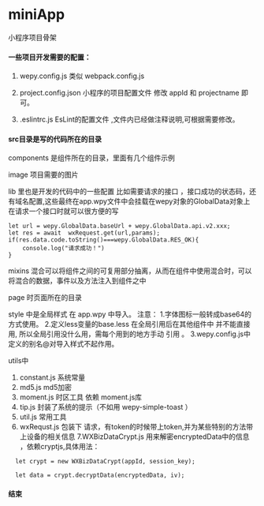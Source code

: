 # miniApp
小程序项目骨架

#### 一些项目开发需要的配置：
1. wepy.config.js 类似 webpack.config.js 

2. project.config.json 小程序的项目配置文件 修改 appId 和 projectname 即可。

3. .eslintrc.js EsLint的配置文件 ,文件内已经做注释说明,可根据需要修改。

#### src目录是写的代码所在的目录

 components 是组件所在的目录，里面有几个组件示例

 image 项目需要的图片 

 lib 里也是开发的代码中的一些配置 比如需要请求的接口 ，接口成功的状态码，还有域名配置,这些最终在app.wpy文件中会挂载在wepy对象的GlobalData对象上 在请求一个接口时就可以很方便的写
 ```
 let url = wepy.GlobalData.baseUrl + wepy.GlobalData.api.v2.xxx;
 let res = await  wxRequest.get(url,params);
 if(res.data.code.toString()===wepy.GlobalData.RES_OK){
     console.log("请求成功！")
 }
 ``` 

 mixins  混合可以将组件之间的可复用部分抽离，从而在组件中使用混合时，可以将混合的数据，事件以及方法注入到组件之中 

 page 时页面所在的目录

 style 中是全局样式 在 app.wpy 中导入。
 注意：
 1.字体图标一般转成base64的方式使用。
 2.定义less变量的base.less 在全局引用后在其他组件中 并不能直接用, 所以全局引用没什么用，需每个用到的地方手动 引用 。
 3.wepy.config.js中定义的别名@对导入样式不起作用。


utils中
1. constant.js 系统常量
2. md5.js md5加密
3. moment.js 时区工具 依赖 moment.js库
4. tip.js 封装了系统的提示（不如用 wepy-simple-toast ）
5. util.js 常用工具
6. wxRequst.js 包装下 请求，有token的时候带上token,并为某些特别的方法带上设备的相关信息
7.WXBizDataCrypt.js 用来解密encryptedData中的信息 ，依赖cryptjs,具体用法：
```
  let crypt = new WXBizDataCrypt(appId, session_key);

  let data = crypt.decryptData(encryptedData, iv);
```

#### 结束


